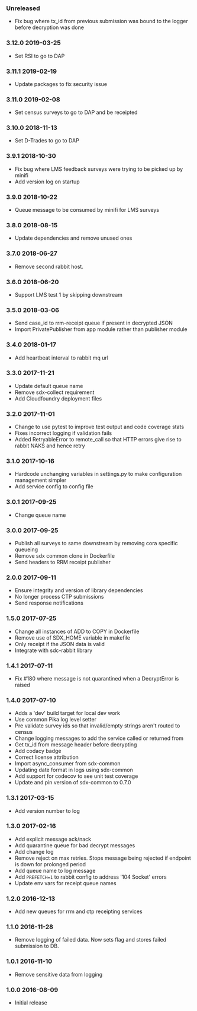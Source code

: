 ### Unreleased
  - Fix bug where tx_id from previous submission was bound to the logger before decryption was done

### 3.12.0 2019-03-25
  - Set RSI to go to DAP

### 3.11.1 2019-02-19
  - Update packages to fix security issue

### 3.11.0 2019-02-08
  - Set census surveys to go to DAP and be receipted

### 3.10.0 2018-11-13
  - Set D-Trades to go to DAP

### 3.9.1 2018-10-30
  - Fix bug where LMS feedback surveys were trying to be picked up by minifi
  - Add version log on startup

### 3.9.0 2018-10-22
  - Queue message to be consumed by minifi for LMS surveys

### 3.8.0 2018-08-15
  - Update dependencies and remove unused ones
  
### 3.7.0 2018-06-27
  - Remove second rabbit host.

### 3.6.0 2018-06-20
  - Support LMS test 1 by skipping downstream

### 3.5.0 2018-03-06
  - Send case_id to rrm-receipt queue if present in decrypted JSON
  - Import PrivatePublisher from app module rather than publisher module

### 3.4.0 2018-01-17
  - Add heartbeat interval to rabbit mq url

### 3.3.0 2017-11-21
  - Update default queue name
  - Remove sdx-collect requirement
  - Add Cloudfoundry deployment files

### 3.2.0 2017-11-01
  - Change to use pytest to improve test output and code coverage stats
  - Fixes incorrect logging if validation fails
  - Added RetryableError to remote_call so that HTTP errors give rise to rabbit NAKS and hence retry

### 3.1.0 2017-10-16
  - Hardcode unchanging variables in settings.py to make configuration management simpler
  - Add service config to config file

### 3.0.1 2017-09-25
  - Change queue name

### 3.0.0 2017-09-25
  - Publish all surveys to same downstream by removing cora specific queueing
  - Remove sdx common clone in Dockerfile
  - Send headers to RRM receipt publisher

### 2.0.0 2017-09-11
  - Ensure integrity and version of library dependencies
  - No longer process CTP submissions
  - Send response notifications

### 1.5.0 2017-07-25
  - Change all instances of ADD to COPY in Dockerfile
  - Remove use of SDX_HOME variable in makefile
  - Only receipt if the JSON data is valid
  - Integrate with sdc-rabbit library

### 1.4.1 2017-07-11
  - Fix #180 where message is not quarantined when a DecryptError is raised

### 1.4.0 2017-07-10
  - Adds a 'dev' build target for local dev work
  - Use common Pika log level setter
  - Pre validate survey ids so that invalid/empty strings aren't routed to census
  - Change logging messages to add the service called or returned from
  - Get tx_id from message header before decrypting
  - Add codacy badge
  - Correct license attribution
  - Import async_consumer from sdx-common
  - Updating date format in logs using sdx-common
  - Add support for codecov to see unit test coverage
  - Update and pin version of sdx-common to 0.7.0

### 1.3.1 2017-03-15
  - Add version number to log

### 1.3.0 2017-02-16
  - Add explicit message ack/nack
  - Add quarantine queue for bad decrypt messages
  - Add change log
  - Remove reject on max retries. Stops message being rejected if endpoint is down for prolonged period
  - Add queue name to log message
  - Add `PREFETCH=1` to rabbit config to address '104 Socket' errors
  - Update env vars for receipt queue names

### 1.2.0 2016-12-13
  - Add new queues for rrm and ctp receipting services

### 1.1.0 2016-11-28
  - Remove logging of failed data. Now sets flag and stores failed submission to DB.

### 1.0.1 2016-11-10
  - Remove sensitive data from logging

### 1.0.0 2016-08-09
  - Initial release
